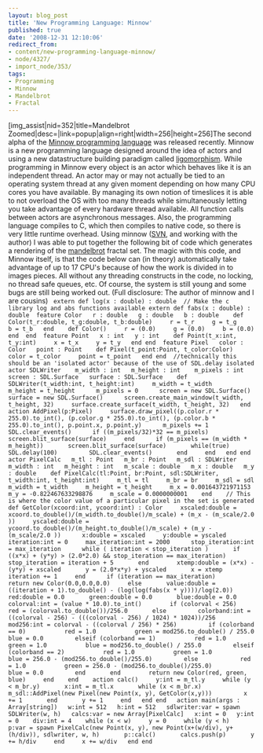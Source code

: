 ```yaml
---
layout: blog_post
title: 'New Programming Language: Minnow'
published: true
date: '2008-12-31 12:10:06'
redirect_from:
- content/new-programming-language-minnow/
- node/4327/
- import_node/353/
tags:
- Programming
- Minnow
- Mandelbrot
- Fractal
---
```


[img_assist|nid=352|title=Mandelbrot Zoomed|desc=|link=popup|align=right|width=256|height=256]The second alpha of the [Minnow programming language](http://www.minnow-lang.org/) was released recently. Minnow is a new programming language designed around the idea of actors and using a new datastructure building paradigm called [ligomorphism](http://www.minnow-lang.org/docs/doku.php?id=features). While programming in Minnow every object is an actor which behaves like it is an independent thread. An actor may or may not actually be tied to an operating system thread at any given moment depending on how many CPU cores you have available. By managing its own notion of timeslices it is able to not overload the OS with too many threads while simultaneously letting you take advantage of every hardware thread available. All function calls between actors are asynchronous messages. Also, the programming language compiles to C, which then compiles to native code, so there is very little runtime overhead. Using minnow ([SVN](http://code.google.com/p/minnow-language/source/checkout), and working with the author) I was able to put together the following bit of code which generates a rendering of the [mandelbrot]() fractal set. The magic with this code, and Minnow itself, is that the code below can (in theory) automatically take advantage of up to 17 CPU's because of how the work is divided in to images pieces. All without any threading constructs in the code, no locking, no thread safe queues, etc. Of course, the system is still young and some bugs are still being worked out. (Full disclosure: The author of minnow and I are cousins) ` extern def log(x : double) : double  // Make the c library log and abs functions available extern def fabs(x : double) : double  feature Color   r : double   g : double   b : double    def Color(t_r:double, t_g:double, t_b:double)     r = t_r     g = t_g     b = t_b   end    def Color()     r = (0.0)     g = (0.0)     b = (0.0)   end  end  feature Point   x : int   y : int    def Point(t_x:int, t_y:int)     x = t_x     y = t_y   end end  feature Pixel   color : Color   point : Point    def Pixel(t_point:Point, t_color:Color)     color = t_color     point = t_point   end end  //technically this should be an 'isolated actor' because of the use of SDL.delay isolated actor SDLWriter    m_width : int   m_height : int    m_pixels : int   screen : SDL.Surface   surface : SDL.Surface    def SDLWriter(t_width:int, t_height:int)     m_width = t_width     m_height = t_height      m_pixels = 0      screen = new SDL.Surface()     surface = new SDL.Surface()      screen.create_main_window(t_width, t_height, 32)     surface.create_surface(t_width, t_height, 32)   end    action AddPixel(p:Pixel)     surface.draw_pixel((p.color.r * 255.0).to_int(), (p.color.g * 255.0).to_int(), (p.color.b * 255.0).to_int(), p.point.x, p.point.y)      m_pixels += 1     SDL.clear_events()      if ((m_pixels/32)*32 == m_pixels)       screen.blit_surface(surface)     end      if (m_pixels == (m_width * m_height))       screen.blit_surface(surface)       while(true)         SDL.delay(100)         SDL.clear_events()       end     end   end end  actor PixelCalc   m_tl : Point   m_br : Point   m_sdl : SDLWriter   m_width : int   m_height : int   m_scale : double   m_x : double   m_y : double    def PixelCalc(tl:Point, br:Point, sdl:SDLWriter, t_width:int, t_height:int)     m_tl = tl     m_br = br     m_sdl = sdl     m_width = t_width     m_height = t_height     m_x = 0.001643721971153     m_y = -0.822467633298876     m_scale = 0.0000000001    end    // This is where the color value of a particular pixel in the set is generated   def GetColor(xcoord:int, ycoord:int) : Color     xscaled:double = xcoord.to_double()/(m_width.to_double()/m_scale) + (m_x - (m_scale/2.0 ))     yscaled:double = ycoord.to_double()/(m_height.to_double()/m_scale) + (m_y - (m_scale/2.0 ))      x:double = xscaled     y:double = yscaled      iteration:int = 0     max_iteration:int = 2000      stop_iteration:int = max_iteration      while ( iteration < stop_iteration )       if ((x*x) + (y*y) > (2.0*2.0) && stop_iteration == max_iteration)          stop_iteration = iteration + 5       end        xtemp:double = (x*x) - (y*y) + xscaled       y = (2.0*x*y) + yscaled       x = xtemp       iteration += 1     end      if (iteration == max_iteration)       return new Color(0.0,0.0,0.0)     else       value:double = ((iteration + 1).to_double() - (log(log(fabs(x * y))))/log(2.0))        red:double = 0.0       green:double = 0.0       blue:double = 0.0        colorval:int = (value * 10.0).to_int()        if (colorval < 256)         red = (colorval.to_double())/256.0       else         colorband:int = ((colorval - 256) - (((colorval - 256) / 1024) * 1024))/256         mod256:int = colorval - ((colorval / 256) * 256)         if (colorband == 0)           red = 1.0           green = mod256.to_double() / 255.0           blue = 0.0         elseif (colorband == 1)           red = 1.0           green = 1.0           blue = mod256.to_double() / 255.0         elseif (colorband == 2)           red = 1.0           green = 1.0           blue = 256.0 - (mod256.to_double()/255.0)         else            red = 1.0           green = 256.0 - (mod256.to_double()/255.0)           blue = 0.0         end       end        return new Color(red, green, blue)     end    end    action calc()     y:int = m_tl.y     while (y < m_br.y)       x:int = m_tl.x       while (x < m_br.x)         m_sdl::AddPixel(new Pixel(new Point(x, y), GetColor(x,y)))         x += 1       end       y += 1     end   end end   action main(args : Array[string])   w:int = 512   h:int = 512   sdlwriter:var = spawn SDLWriter(w, h)   calcs:var = new Array[PixelCalc]   x:int = 0   y:int = 0    div:int = 4    while (x < w)     y = 0     while (y < h)       p:var = spawn PixelCalc(new Point(x, y), new Point(x+(w/div), y+(h/div)), sdlwriter, w, h)       p::calc()       calcs.push(p)       y += h/div     end     x += w/div   end end`
